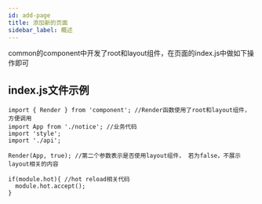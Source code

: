 ```yaml
---
id: add-page
title: 添加新的页面
sidebar_label: 概述
---
```


common的component中开发了root和layout组件，在页面的index.js中做如下操作即可

## index.js文件示例
```JS
import { Render } from 'component'; //Render函数使用了root和layout组件，方便调用
import App from './notice'; //业务代码
import 'style';
import './api';

Render(App, true); //第二个参数表示是否使用layout组件， 若为false，不展示layout相关的内容

if(module.hot){ //hot reload相关代码
  module.hot.accept();
}
```